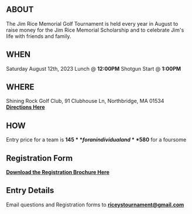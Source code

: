 ## ABOUT
The Jim Rice Memorial Golf Tournament is held every year in August to raise money for the Jim Rice Memorial Scholarship and to celebrate Jim's life with friends and family.
## WHEN
Saturday August 12th, 2023 
Lunch @ **12:00PM** Shotgun Start @ **1:00PM**
## WHERE 
Shining Rock Golf Club, 91 Clubhouse Ln, Northbridge, MA 01534 **[Directions Here](https://goo.gl/maps/xkJudQPD2gpo5EmM8)**
## HOW
Entry price for a team is **$145** for an individual and **$580** for a foursome
## Registration Form
**[Download the Registration Brochure Here](https://www.dropbox.com/s/9spke4bsirktcyx/Registration%20Brochure%202023.pdf?dl=1)**
## Entry Details
Email questions and Registration forms to **riceystournament@gmail.com**

